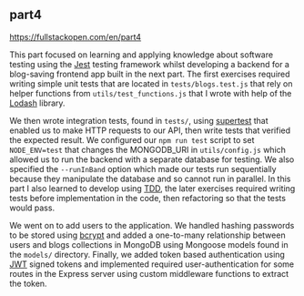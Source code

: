 ## part4
https://fullstackopen.com/en/part4

This part focused on learning and applying knowledge about software testing using the [Jest](https://jestjs.io/) testing framework whilst developing a backend for a blog-saving frontend app built in the next part. The first exercises required writing simple unit tests that are located in ```tests/blogs.test.js``` that rely on helper functions from ```utils/test_functions.js``` that I wrote with help of the [Lodash](https://lodash.com/) library.

We then wrote integration tests, found in ```tests/```, using [supertest](https://github.com/visionmedia/supertest) that enabled us to make HTTP requests to our API, then write tests that verified the expected result. We configured our ```npm run test``` script to set ```NODE_ENV=test``` that changes the MONGODB_URI in ```utils/config.js``` which allowed us to run the backend with a separate database for testing. We also specified the ```--runInBand``` option which made our tests run sequentially because they manipulate the database and so cannot run in parallel. In this part I also learned to develop using [TDD](https://en.wikipedia.org/wiki/Test-driven_development), the later exercises required writing tests before implementation in the code, then refactoring so that the tests would pass.

We went on to add users to the application. We handled hashing passwords to be stored using [bcrypt](https://github.com/kelektiv/node.bcrypt.js/) and added a one-to-many relationship between users and blogs collections in MongoDB using Mongoose models found in the ```models/``` directory. Finally, we added token based authentication using [JWT](https://jwt.io/) signed tokens and implemented required user-authentication for some routes in the Express server using custom middleware functions to extract the token.